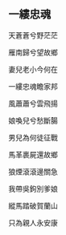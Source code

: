 ## 一縷忠魂

天蒼蒼兮野茫茫

雁南歸兮望故鄉

妻兒老小今何在

一縷忠魂瞻家邦

風蕭蕭兮雲飛揚

娘喚兒兮愁斷腸

男兒為何徒征戰

馬革裹屍還故鄉

狼煙滾滾邊關急

我帶吳鉤別爹娘

縱馬踏破賀蘭山

只為親人永安康